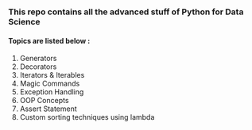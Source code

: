 ### This repo contains all the advanced stuff of Python for Data Science
#### Topics are listed below :

1. Generators
2. Decorators
3. Iterators & Iterables
4. Magic Commands
5. Exception Handling
6. OOP Concepts
7. Assert Statement
8. Custom sorting techniques using lambda
